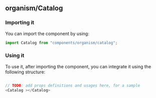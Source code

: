 ## organism/Catalog

<!-- TODO: add a description here! -->

### Importing it

You can import the component by using:

```js
import Catalog from "components/organism/catalog";
```

### Using it

To use it, after importing the component, you can integrate it using the following structure:

```js

// TODO: add props definitions and usages here, for a sample
<Catalog ></Catalog>

```